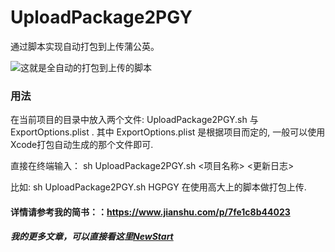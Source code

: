 # UploadPackage2PGY
通过脚本实现自动打包到上传蒲公英。

![这就是全自动的打包到上传的脚本](https://upload-images.jianshu.io/upload_images/1198135-2f150ba6eceb08e4.png?imageMogr2/auto-orient/strip%7CimageView2/2/w/1240)

### 用法
在当前项目的目录中放入两个文件: UploadPackage2PGY.sh 与 ExportOptions.plist . 其中 ExportOptions.plist 是根据项目而定的, 一般可以使用Xcode打包自动生成的那个文件即可.

直接在终端输入： 
sh UploadPackage2PGY.sh <项目名称> <更新日志>

比如:
sh UploadPackage2PGY.sh HGPGY 在使用高大上的脚本做打包上传.



#### 详情请参考我的简书：：https://www.jianshu.com/p/7fe1c8b44023


##### 我的更多文章，可以直接看这里[NewStart](https://www.jianshu.com/c/2d0d43c820c8)


